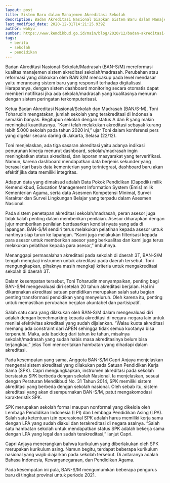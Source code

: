 ```yaml
---
layout: post
title: Sistem Baru dalam Manajemen Akreditasi Sekolah
description: Badan Akreditasi Nasional Siapkan Sistem Baru dalam Manajemen Akreditasi
last_modified_date: 2020-12-31T14:21:25.939Z
author: wahyu
sumber: https://www.kemdikbud.go.id/main/blog/2020/12/badan-akreditasi-nasional-siapkan-sistem-baru-dalam-manajemen-akreditasi
tags:
  - berita
  - sekolah
  - pendidikan
---
```

Badan Akreditasi Nasional-Sekolah/Madrasah (BAN-S/M) mereformasi kualitas manajemen sistem akreditasi sekolah/madrasah. Perubahan atau reformasi yang dilakukan oleh BAN S/M mencakup pada level mendasar yaitu merancang sistem baru yang responsif terhadap digitalisasi. Harapannya, dengan sistem dashboard monitoring secara otomatis dapat memberi notifikasi jika ada sekolah/madrasah yang kualitasnya menurun dengan sistem peringatan terkomputerisasi.
 
Ketua Badan Akreditasi Nasional/Sekolah dan Madrasah (BAN/S-M), Toni Toharudin mengatakan, jumlah sekolah yang terakreditasi di Indonesia semakin banyak. Begitupun sekolah dengan status A dan B yang makin meningkat kuantitasnya. “Kami telah melakukan akreditasi sebayak kurang lebih 5.000 sekolah pada tahun 2020 ini,” ujar Toni dalam konferensi pers yang digelar secara daring di Jakarta, Selasa (22/12).
 
Toni menjelaskan, ada tiga sasaran akreditasi yaitu adanya indikasi penurunan kinerja menurut dashboard, sekolah/madrasah ingin meningkatkan status akreditasi, dan laporan masyarakat yang terverifikasi. Namun, karena dashboard mendapatkan data berjenis sekunder yang berasal dari basis data kementerian yang terintegrasi, dashboard baru akan efektif jika data memiliki integritas.
 
Adapun data yang dimaksud adalah Data Pokok Pendidikan (Dapodik) milik Kemendikbud, Education Management Information System (Emis) milik Kementerian Agama, serta data Asesmen Kompetensi Minimal, Survei Karakter dan Survei Lingkungan Belajar yang terpadu dalam Asesmen Nasional.
 
Pada sistem penetapan akreditasi sekolah/madrasah, peran asesor juga tidak kalah penting dalam memberikan penilaian. Asesor diharapkan dengan jujur memberikan penilaian berdasarkan kondisi nyata yang ada di lapangan. BAN-S/M sendiri terus melakukan pelatihan kepada asesor untuk nantinya siap turun ke lapangan. “Kami juga melakukan filterisasi kepada para asesor untuk memberikan asesor yang berkualitas dan kami juga terus melakukan pelatihan kepada para asesor,” imbuhnya.
 
Menanggapi permasalahan akreditasi pada sekolah di daerah 3T, BAN-S/M tengah mengkaji instrumen untuk akreditasi pada daerah tersebut. Toni mengungkapkan, pihaknya masih mengkaji kriteria untuk mengakreditasi sekolah di daerah 3T.
 
Dalam kesempatan tersebut, Toni Toharudin menyampaikan, penting bagi BAN-S/M mengevaluasi diri setelah 20 tahun akreditasi berjalan. Hal ini dikarenakan akreditasi satuan pendidikan merupakan salah satu bagian penting transformasi pendidikan yang menyeluruh. Oleh karena itu, penting untuk memastikan perubahan berjalan akuntabel dan partisipatif.
 
Salah satu cara yang dilakukan oleh BAN-S/M dalam mengevaluasi diri adalah dengan benchmarking kepada akreditasi di negara-negara lain untuk menilai efektivitas akreditasi yang sudah dijalankan. “Walau kuota akreditasi memang ada constraint dari APBN sehingga tidak semua kuotanya bisa terpenuhi. Maka, ada backlog dari tahun ke tahun, misalnya sekolah/madrasah yang sudah habis masa akreditasinya belum bisa terjangkau,” jelas Toni menceritakan hambatan yang dihadapi dalam akreditasi.
 
Pada kesempatan yang sama, Anggota BAN-S/M Capri Anjaya menjelaskan mengenai sistem akreditasi yang dilakukan pada Satuan Pendidikan Kerja Sama (SPK). Capri mengungkapkan, instrumen akreditasi pada sekolah berstastus SPK berbeda dengan sekolah Nasional. Ia menjelaskan, sesuai dengan Peraturan Mendikbud No. 31 Tahun 2014, SPK memiliki sistem akreditasi yang berbeda dengan sekolah nasional. Oleh sebab itu, sistem akreditasi yang akan disempurnakan BAN-S/M, patut mengakomodasi karakteristik SPK.
 
SPK merupakan sekolah formal maupun nonformal yang dikelola oleh Lembaga Pendidikan Indonesia (LPI) dan Lembaga Pendidikan Asing (LPA). Salah satu ketentuan izin operasional SPK adalah harus memiliki kerja sama dengan LPA yang sudah diakui dan terakreditasi di negara asalnya. “Salah satu hambatan sekolah untuk mendapatkan status SPK adalah bekerja sama dengan LPA yang legal dan sudah terakreditasi,” lanjut Capri.
 
Capri Anjaya menerangkan bahwa kurikulum yang diberlakukan oleh SPK merupakan kurikulum asing. Namun begitu, terdapat beberapa kurikulum nasional yang wajib diajarkan pada sekolah tersebut. Di antaranya adalah Bahasa Indonesia, Kewarganegaraan, dan Pendidikan Agama.
 
Pada kesempatan ini pula, BAN-S/M mengumumkan beberapa pengurus baru di tingkat provinsi untuk periode 2021.